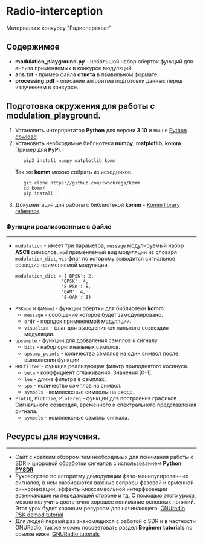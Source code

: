 # Radio-interception
Материалы к конкурсу "Радиоперехват"

## Содержимое 
+ **modulation_playground.py** - небольшой набор оберток функций для анлиза применяемых в конкурсе модуляций.
+ **ans.txt** - пример файла **ответа** в правильном формате.
+ **processing.pdf** - описание алгоритма подготовки данных перед излучением в конкурсе.

## Подготовка окружения для работы с **modulation_playground**.

1. Установить интерпретатор **Python** для версии **3.10** и выше
   [Python dowload](https://www.python.org/downloads/)
2. Установить необходимые библиотеки **numpy**, **matplotlib**, **komm**.
   Пример для **PyPi**.  
   ```
      pip3 install numpy matplotlib komm
   ```
   Так же **komm** можно собрать из исходников.
   ```
      git clone https://github.com/rwnobrega/komm
      cd komm/
      pip install .
   ```
3. Документация для работы с библиотекой **komm** - [Komm library reference](https://komm.dev/ref/).
### Функции реализованные в файле
---
- `modulation` - имеет три параметра, `message` модулируемый набор **ASCII** символов, `mod` применяемый вид модуляции из словаря `modulation_dict`, `vis` флаг по которому выводится сигнальное созведие применяемой модуляции.
  ```
  modulation_dict = {'BPSK': 2,
                   'QPSK': 4,
                   '8-PSK': 8,
                   'QAM': 4,
                   '8-QAM': 8}
  ```
- `PSKmod` и `QAMmod` - функции обертки для библиотеки **komm**.
   + `message` - сообщение которое будет замодулировано.
   + `ordr` - порядок применяемой модуляции.
   + `visualize` - флаг для выведения сигнального созвездия модуляции.
- `upsample` - функции для добваления сэмплов к сигналу.
  + `bits` - набор оригинальных сэмплов.
  + `upsamp_points` - количество сэмплов на один символ после выполнения функции.
- `RRCfilter` - функция реализующая фильтр приподнятого косинуса.
  + `beta` - коэффициент сглаживания. Значения [0-1].
  + `len` - длина фильтра в сэмплах.
  + `sps` - количество сэмплов на символ.
  + `symbols` - комплексные символы на входе.
- `PlotIQ`, `PlotTime`, `PlotFreq` -  функции для построения графиков Сигнального созвездия, временного и спектрального представления сигнала.
  + `symbols` - комплексные сэмплы сигнала.
## Ресурсы для изучения.
---
+ Сайт с кратким обзором тем необходимых для понимания работы с SDR и цифровой обработки сигналов с использованием **Python**.  
 [**PYSDR**](https://pysdr.org/)
+ Руководство по алгоритму демодуляции фазо-манипулированных сигналов, в нем разбираются важные вопросы фазовой и врменной синхронизации, эффекты межсимвольной интерференции возникающие на передающей стороне и тд. С помощью этого урока, можно получить достаточно хорошее понимание основных понятий. Этот урок будет хорошим ресурсом для начинающего.
  [GNUradio PSK demod tutorial](https://wiki.gnuradio.org/index.php?title=Guided_Tutorial_PSK_Demodulation)
+ Для людей первый раз знакомящихся с работой с SDR и в частности GNURadio, так же можно посоветовать раздел **Beginner tutorials** по ссылке ниже.
  [GNURadio tutorials](https://wiki.gnuradio.org/index.php/Tutorials)
